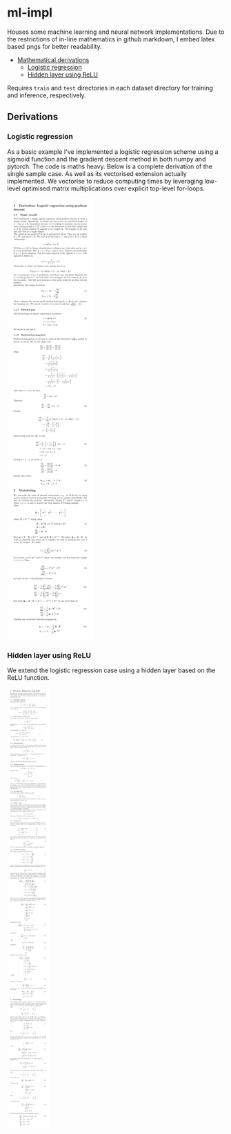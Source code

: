 # ml-impl
Houses some machine learning and neural network implementations. Due to the restrictions of in-line mathematics in github markdown, I embed latex based pngs for better readability.

- [Mathematical derivations](#derivations)
  - [Logistic regression](#logistic-regression)
  - [Hidden layer using ReLU](#hidden-layer-using-relu)

Requires `train` and `test` directories in each dataset directory for training and inference, respectively.

## Derivations
### Logistic regression
As a basic example I've implemented a logistic regression scheme using a sigmoid function and the gradient descent method in both numpy and pytorch. The code is maths heavy. Below is a complete derivation of the single sample case. As well as its vectorised extension actually implemented. We vectorise to reduce computing times by leveraging low-level optimised matrix multiplications over explicit top-level for-loops.

![Full logistic regression derivation.](docs/images/log-reg-20250607_110749.png)

### Hidden layer using ReLU
We extend the logistic regression case using a hidden layer based on the ReLU function.

![Full derivation for ReLU hidden layer.](docs/images/nn-relu-20250607_112416.png)

